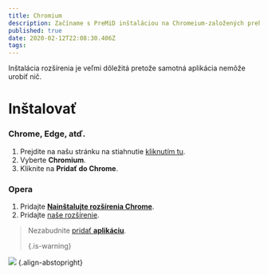 ```yaml
---
title: Chromium
description: Začíname s PreMiD inštaláciou na Chromeium-založených prehliadačov
published: true
date: 2020-02-12T22:08:30.406Z
tags:
---
```


Inštalácia rozšírenia je veľmi dôležitá pretože samotná aplikácia nemôže urobiť nič.

# Inštalovať
### Chrome, Edge, atď.
1. Prejdite na našu stránku na stiahnutie [kliknutím tu](https://premid.app/downloads).
2. Vyberte **Chromium**.
3. Kliknite na **Pridať do Chrome**.

### Opera
1. Pridajte **[Nainštalujte rozšírenia Chrome](https://addons.opera.com/en/extensions/details/install-chrome-extensions/)**.
2. Pridajte [naše rozšírenie](https://premid.app/downloads).

> Nezabudnite [pridať **aplikáciu**](/install). 
> 
> {.is-warning}

![](https://img.icons8.com/color/2x/chrome.png) {.align-abstopright}